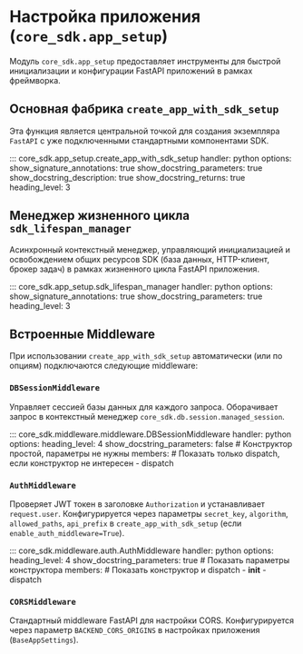 # Настройка приложения (`core_sdk.app_setup`)

Модуль `core_sdk.app_setup` предоставляет инструменты для быстрой инициализации и конфигурации FastAPI приложений в рамках фреймворка.

## Основная фабрика `create_app_with_sdk_setup`

Эта функция является центральной точкой для создания экземпляра `FastAPI` с уже подключенными стандартными компонентами SDK.

::: core_sdk.app_setup.create_app_with_sdk_setup
    handler: python
    options:
      show_signature_annotations: true
      show_docstring_parameters: true
      show_docstring_description: true
      show_docstring_returns: true
      heading_level: 3

## Менеджер жизненного цикла `sdk_lifespan_manager`

Асинхронный контекстный менеджер, управляющий инициализацией и освобождением общих ресурсов SDK (база данных, HTTP-клиент, брокер задач) в рамках жизненного цикла FastAPI приложения.

::: core_sdk.app_setup.sdk_lifespan_manager
    handler: python
    options:
      show_signature_annotations: true
      show_docstring_parameters: true
      heading_level: 3

## Встроенные Middleware

При использовании `create_app_with_sdk_setup` автоматически (или по опциям) подключаются следующие middleware:

### `DBSessionMiddleware`
Управляет сессией базы данных для каждого запроса. Оборачивает запрос в контекстный менеджер `core_sdk.db.session.managed_session`.

::: core_sdk.middleware.middleware.DBSessionMiddleware
    handler: python
    options:
      heading_level: 4
      show_docstring_parameters: false # Конструктор простой, параметры не нужны
      members: # Показать только dispatch, если конструктор не интересен
        - dispatch

### `AuthMiddleware`
Проверяет JWT токен в заголовке `Authorization` и устанавливает `request.user`.
Конфигурируется через параметры `secret_key`, `algorithm`, `allowed_paths`, `api_prefix` в `create_app_with_sdk_setup` (если `enable_auth_middleware=True`).

::: core_sdk.middleware.auth.AuthMiddleware
    handler: python
    options:
      heading_level: 4
      show_docstring_parameters: true # Показать параметры конструктора
      members: # Показать конструктор и dispatch
        - __init__
        - dispatch

### `CORSMiddleware`
Стандартный middleware FastAPI для настройки CORS. Конфигурируется через параметр `BACKEND_CORS_ORIGINS` в настройках приложения (`BaseAppSettings`).